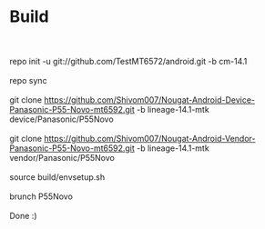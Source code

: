 # Build<br></br>
repo init -u git://github.com/TestMT6572/android.git -b cm-14.1<br></br>
repo sync<br></br>
git clone https://github.com/Shivom007/Nougat-Android-Device-Panasonic-P55-Novo-mt6592.git -b lineage-14.1-mtk device/Panasonic/P55Novo<br></br>
git clone https://github.com/Shivom007/Nougat-Android-Vendor-Panasonic-P55-Novo-mt6592.git -b lineage-14.1-mtk vendor/Panasonic/P55Novo<br></br>
source build/envsetup.sh<br></br>
brunch P55Novo<br></br>
Done :)
